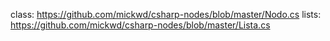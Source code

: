 class: https://github.com/mickwd/csharp-nodes/blob/master/Nodo.cs
lists: https://github.com/mickwd/csharp-nodes/blob/master/Lista.cs
